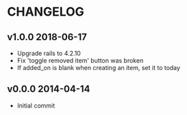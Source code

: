 # CHANGELOG

## v1.0.0 2018-06-17

- Upgrade rails to 4.2.10
- Fix 'toggle removed item' button was broken
- If added_on is blank when creating an item, set it to today

## v0.0.0 2014-04-14

- Initial commit

